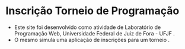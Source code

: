 # Inscrição Torneio de Programação 

 - Este site foi desenvolvido como atividade de Laboratório de Programação Web, Universidade Federal de Juiz de Fora - UFJF .
 - O mesmo simula uma aplicação de inscrições para um torneio .
